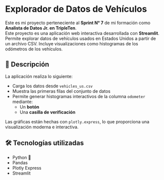 # Explorador de Datos de Vehículos

Este es mi proyecto perteneciente al **Sprint N° 7** de mi formación como **Analista de Datos Jr. en TripleTen**.  
Este proyecto es una aplicación web interactiva desarrollada con **Streamlit**. Permite explorar datos de vehículos usados en Estados Unidos a partir de un archivo CSV. Incluye visualizaciones como histogramas de los odómetros de los vehículos.

## 📁 Descripción

La aplicación realiza lo siguiente:

- Carga los datos desde `vehicles_us.csv`
- Muestra las primeras filas del conjunto de datos
- Permite generar histogramas interactivos de la columna `odometer` mediante:
  - Un **botón**
  - Una **casilla de verificación**

Las gráficas están hechas con `plotly.express`, lo que proporciona una visualización moderna e interactiva.

## 🛠 Tecnologías utilizadas

- Python 🐍
- Pandas
- Plotly Express
- Streamlit

